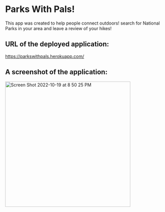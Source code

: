 # Parks With Pals!

This app was created to help people connect outdoors! search for National Parks in your area and leave a review of your hikes! 

## URL of the deployed application: 
https://parkswithpals.herokuapp.com/

## A screenshot of the application:

<img width="400" alt="Screen Shot 2022-10-19 at 8 50 25 PM" src="https://user-images.githubusercontent.com/100814403/196832448-4e5a266e-2923-4d82-904b-06513a855ad1.png">
